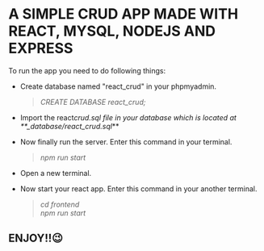 # A SIMPLE CRUD APP MADE WITH REACT, MYSQL, NODEJS AND EXPRESS

To run the app you need to do following things:

- Create database named "react_crud" in your phpmyadmin.

  > _CREATE DATABASE react_crud;_

- Import the react*crud.sql file in your database which is located at \*\*\_database/react_crud.sql*\*\*

- Now finally run the server. Enter this command in your terminal.

  > _npm run start_

- Open a new terminal.
- Now start your react app. Enter this command in your another terminal.
  > _cd frontend_ \
  > _npm run start_

## ENJOY!!😉
